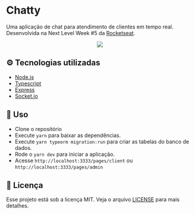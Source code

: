 # Chatty

Uma aplicação de chat para atendimento de clientes em tempo real. Desenvolvida na Next Level Week #5 da [Rocketseat](https://rocketseat.com.br/).

<p align="center">
  <img src="https://drive.google.com/uc?export=view&id=1bus5-hGorrRjPGrIMvmheV0iGClzXsIJ"/>
</p>

## ⚙️ Tecnologias utilizadas

- [Node.js](https://nodejs.org/en/)
- [Typescript](https://www.typescriptlang.org/)
- [Express](https://expressjs.com/pt-br/)
- [Socket.io](https://socket.io/)

## 🚀 Uso

- Clone o repositório
- Execute `yarn` para baixar as dependências.
- Execute `yarn typeorm migration:run` para criar as tabelas do banco de dados.
- Rode o `yarn dev` para iniciar a aplicação.
- Acesse `http://localhost:3333/pages/client` ou `http://localhost:3333/pages/admin`

## 📄 Licença

Esse projeto está sob a licença MIT. Veja o arquivo [LICENSE](LICENSE.md) para mais detalhes.

